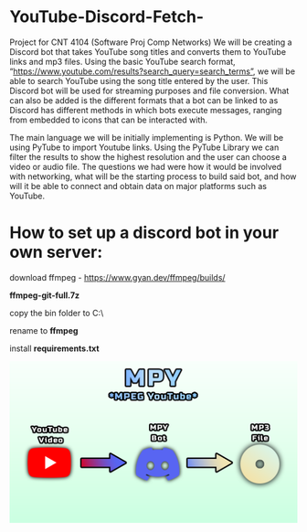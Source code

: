 # YouTube-Discord-Fetch-
Project for CNT 4104 (Software Proj Comp Networks)
We will be creating a Discord bot that takes YouTube song titles and converts them to YouTube links and mp3 files. Using the basic YouTube search format, “https://www.youtube.com/results?search_query=search_terms”, we will be able to search YouTube using the song title entered by the user. This Discord bot will be used for streaming purposes and file conversion. What can also be added is the different formats that a bot can be linked to as Discord has different methods in which bots execute messages, ranging from embedded to icons that can be interacted with. 

The main language we will be initially implementing is Python. We will be using PyTube to import Youtube links. Using the PyTube Library we can filter the results to show the highest resolution and the user can choose a video or audio file. The questions we had were how it would be involved with networking, what will be the starting process to build said bot, and how will it be able to connect and obtain data on major platforms such as YouTube.  

# How to set up a discord bot in your own server:

download ffmpeg - https://www.gyan.dev/ffmpeg/builds/

**ffmpeg-git-full.7z**

copy the bin folder to C:\

rename to **ffmpeg**

install **requirements.txt**

 ![screenshot](BotVisual.png)
